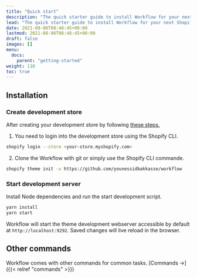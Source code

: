 ```yaml
---
title: "Quick start"
description: "The quick starter guide to install Workflow for your next Shopify theme development project."
lead: "The quick starter guide to install Workflow for your next Shopify theme development project."
date: 2021-08-06T08:48:45+00:00
lastmod: 2021-08-06T08:48:45+00:00
draft: false
images: []
menu:
  docs:
    parent: "getting-started"
weight: 110
toc: true
---
```



## Installation

### Create development store

After creating your development store by following [these steps.](https://shopify.dev/themes/tools/development-stores#create-a-development-store-to-build-and-test-your-theme)

1. You need to login into the development store using the Shopify CLI.

```bash
shopify login --store <your-store.myshopify.com>
```

2. Clone the Workflow with git or simply use the Shopify CLI commande.

```bash
shopify theme init -u https://github.com/younessidbakkasse/workflow
```

### Start development server
Install Node dependencies and run the start development script.

```bash
yarn install
yarn start
```

Workflow will start the theme development webserver accessible by default at `http://localhost:9292`. Saved changes will live reload in the browser.

## Other commands

Workflow comes with other commands for common tasks. [Commands →]({{< relref "commands" >}})

